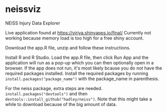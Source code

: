 # neissviz
NEISS Injury Data Explorer

Live application found at https://viriya.shinyapps.io/final/
Currently not working because memory load is too high for a free shiny account.

Download the app.R file, unzip and follow these instructions. 

Install R and  R Studio. Load the app.R file, then click Run App and the application will run as a pop-up which you can then optionally open in a browser.
If the app does not run, it's most likely bcause you do not have the required packages installed.
Install the required packages by running `install.packages("package_name")` with the package_name in parenthesis.

For the neiss package, extra steps are needed.
`install.packages("devtools")` and then `devtools::install_github("hadley/neiss")`.
Note that this might take a while to download because of the big amount of data.
